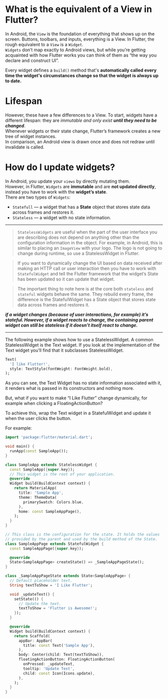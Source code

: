 # What is the equivalent of a View in Flutter?
In Android, the `View` is the foundation of everything that shows up on the screen. Buttons, toolbars, and inputs, everything is a View. In Flutter, the rough equivalent to a `View` is a `Widget`.  
`Widgets` don’t map exactly to Android views, but while you’re getting acquainted with how Flutter works you can think of them as “the way you declare and construct UI”.  

Every widget defines a `build()` method that's **automatically called every time the widget's circumstances change so that the widget is always up to date.**

# Lifespan
However, these have a few differences to a View. To start, widgets have a different lifespan: they are _immutable and only exist **until they need to be changed**_.   
Whenever widgets or their state change, Flutter’s framework creates a new tree of widget instances.   
In comparison, an Android view is drawn once and does not redraw until invalidate is called.


# How do I update widgets?
In Android, you update your `views` by directly mutating them.   
However, in Flutter, `Widgets` are **immutable** and are **not updated directly**, instead you have to work with the **widget’s state**.  
There are two types of `Widgets`:  
- `Statefull` — a widget that has a **State** object that stores state data across frames and restores it.
- `Stateless` — a widget with no state information.

---

> `StatelessWidgets` are useful when the part of the user interface you are describing does not depend on anything other than the configuration information in the object.
For example, in Android, this is similar to placing an `ImageView` with your logo. The logo is not going to change during runtime, so use a StatelessWidget in Flutter.


> If you want to dynamically change the UI based on data received after making an HTTP call or user interaction then you have to work with `StatefulWidget` and tell the Flutter framework that the widget’s State has been updated so it can update that widget.


> The important thing to note here is at the core both `stateless` and `stateful` widgets behave the same. They rebuild every frame, the difference is the StatefulWidget has a State object that stores state data across frames and restores it.

**_if a widget changes (because of user interactions, for example) it’s stateful. However, if a widget reacts to change, the containing parent widget can still be stateless if it doesn’t itself react to change._**

---

The following example shows how to use a StatelessWidget. A common StatelessWidget is the Text widget. If you look at the implementation of the Text widget you’ll find that it subclasses StatelessWidget.

```dart
Text(
  'I like Flutter!',
  style: TextStyle(fontWeight: FontWeight.bold),
);
```
As you can see, the Text Widget has no state information associated with it, it renders what is passed in its constructors and nothing more.

But, what if you want to make “I Like Flutter” change dynamically, for example when clicking a FloatingActionButton?

To achieve this, wrap the Text widget in a StatefulWidget and update it when the user clicks the button.

For example:

```dart
import 'package:flutter/material.dart';

void main() {
  runApp(const SampleApp());
}

class SampleApp extends StatelessWidget {
  const SampleApp({super.key});
  // This widget is the root of your application.
  @override
  Widget build(BuildContext context) {
    return MaterialApp(
      title: 'Sample App',
      theme: ThemeData(
        primarySwatch: Colors.blue,
      ),
      home: const SampleAppPage(),
    );
  }
}

// This class is the configuration for the state. It holds the values
// provided by the parent and used by the build method of the State.
class SampleAppPage extends StatefulWidget {
  const SampleAppPage({super.key});

  @override
  State<SampleAppPage> createState() => _SampleAppPageState();
}

class _SampleAppPageState extends State<SampleAppPage> {
  // Default placeholder text.
  String textToShow = 'I Like Flutter';

  void _updateText() {
    setState(() {
      // Update the text.
      textToShow = 'Flutter is Awesome!';
    });
  }

  @override
  Widget build(BuildContext context) {
    return Scaffold(
      appBar: AppBar(
        title: const Text('Sample App'),
      ),
      body: Center(child: Text(textToShow)),
      floatingActionButton: FloatingActionButton(
        onPressed: _updateText,
        tooltip: 'Update Text',
        child: const Icon(Icons.update),
      ),
    );
  }
}
```
